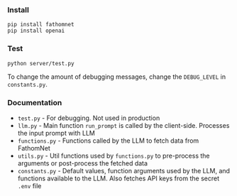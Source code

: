 ### Install
```
pip install fathomnet
pip install openai
```

### Test
```
python server/test.py
```
To change the amount of debugging messages, change the `DEBUG_LEVEL` in `constants.py`.

### Documentation
- `test.py` - For debugging. Not used in production
- `llm.py` - Main function `run_prompt` is called by the client-side. Processes the input prompt with LLM
- `functions.py` - Functions called by the LLM to fetch data from FathomNet
- `utils.py` - Util functions used by `functions.py` to pre-process the arguments or post-process the fetched data
- `constants.py` - Default values, function arguments used by the LLM, and functions available to the LLM. Also fetches API keys from the secret `.env` file
